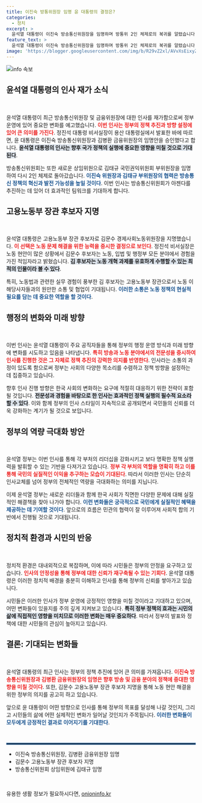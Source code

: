 ```yaml
---
title: 이진숙 방통위원장 임명 윤 대통령의 결정은?
categories:
  - 정치
excerpt: >
  윤석열 대통령이 이진숙 방송통신위원장을 임명하며 방통위 2인 체제로의 복귀를 알렸습니다. 김문수 고용노동부 장관 후보자도 지명돼 노동 개혁에 나섭니다. 변화의 바람이 불고 있는 정부 인사, 그 배경을 집중 분석합니다!
feature_text: >
  윤석열 대통령이 이진숙 방송통신위원장을 임명하며 방통위 2인 체제로의 복귀를 알렸습니다. 김문수 고용노동부 장관 후보자도 지명돼 노동 개혁에 나섭니다. 변화의 바람이 불고 있는 정부 인사, 그 배경을 집중 분석합니다!
image: 'https://blogger.googleusercontent.com/img/b/R29vZ2xl/AVvXsEixyZcFfHzMRdzZMjFBmAUKJYCLCGyLL1o632UiGVXcaFdKo_bkvkuCioo0uUKlGfBVcT3P84aROyZIXSBEx3Aw5nCQ3pTgDom1WDC4m8eifvWiAmWEEVb4x6G_l8C0QH225ldMjyaFvpxGEBGNO37VmDTDMHGhJPq73UglMfDca1-0aw/s1600/blogspot.png'
---
```


<p><img src="https://blogger.googleusercontent.com/img/b/R29vZ2xl/AVvXsEixyZcFfHzMRdzZMjFBmAUKJYCLCGyLL1o632UiGVXcaFdKo_bkvkuCioo0uUKlGfBVcT3P84aROyZIXSBEx3Aw5nCQ3pTgDom1WDC4m8eifvWiAmWEEVb4x6G_l8C0QH225ldMjyaFvpxGEBGNO37VmDTDMHGhJPq73UglMfDca1-0aw/s1600/blogspot.png" alt="info 속보" /></p>

<h2 data-ke-size="size26">윤석열 대통령의 인사 재가 소식</h2>

<p data-ke-size="size16">&nbsp;</p>

<p data-ke-size="size16">윤석열 대통령이 최근 방송통신위원장 및 금융위원장에 대한 인사를 재가함으로써 정부 운영에 있어 중요한 변화를 예고했습니다. <b><span style="color: #ee2323;">이번 인사는 정부의 정책 추진과 방향 설정에 있어 큰 의미를 가진다</span></b>. 정진석 대통령 비서실장이 용산 대통령실에서 발표한 바에 따르면, 윤 대통령은 이진숙 방송통신위원장과 김병환 금융위원장의 임명안을 승인했다고 합니다. <b><span style="background-color: #21538527;">윤석열 대통령의 인사는 향후 국가 정책의 실행에 중요한 영향을 미칠 것으로 기대된다</span></b>.</p>

<p data-ke-size="size16">방송통신위원회는 또한 새로운 상임위원으로 김태규 국민권익위원회 부위원장을 임명하여 다시 2인 체제로 돌아갔습니다. <b><span style="color: #1a5490;">이진숙 위원장과 김태규 부위원장의 협력은 방송통신 정책의 혁신과 발전 가능성을 높일 것이다</span></b>. 이번 인사는 방송통신위원회가 아젠다를 추진하는 데 있어 더 효과적인 팀워크를 기대하게 합니다.</p>

<h2 data-ke-size="size26">고용노동부 장관 후보자 지명</h2>

<p data-ke-size="size16">&nbsp;</p>

<p data-ke-size="size16">윤석열 대통령은 고용노동부 장관 후보자로 김문수 경제사회노동위원장을 지명했습니다. <b><span style="color: #ee2323;">이 선택은 노동 문제 해결을 위한 능력을 중시한 결정으로 보인다</span></b>. 정진석 비서실장은 노동 현안이 많은 상황에서 김문수 후보자는 노동, 입법 및 행정부 모든 분야에서 경험을 가진 적임자라고 밝혔습니다. <b><span style="background-color: #21538527;">김 후보자는 노동 개혁 과제를 유효하게 수행할 수 있는 최적의 인물이라 볼 수 있다</span></b>.</p>

<p data-ke-size="size16">특히, 노동법과 관련한 실무 경험이 풍부한 김 후보자는 고용노동부 장관으로서 노동 이해당사자들과의 원만한 소통 및 협업이 기대됩니다. <b><span style="color: #1a5490;">이러한 소통은 노동 정책의 현실적 필요를 담는 데 중요한 역할을 할 것이다</span></b>.</p>

<h2 data-ke-size="size26">행정의 변화와 미래 방향</h2>

<p data-ke-size="size16">&nbsp;</p>

<p data-ke-size="size16">이번 인사는 윤석열 대통령이 주요 공직자들을 통해 정부의 행정 운영 방식과 미래 방향에 변화를 시도하고 있음을 나타냅니다. <b><span style="color: #ee2323;">특히 방송과 노동 분야에서의 전문성을 중시하여 인사를 진행한 것은 그 자체로 정책 추진의 강력한 의지를 반영한다</span></b>. 인사라는 소통의 과정이 있도록 함으로써 정부는 사회의 다양한 목소리를 수렴하고 정책 방향을 설정하는 데 집중하고 있습니다.</p>

<p data-ke-size="size16">향후 인사 진행 방향은 한국 사회의 변화하는 요구에 적절히 대응하기 위한 전략이 포함될 것입니다. <b><span style="background-color: #21538527;">전문성과 경험을 바탕으로 한 인사는 효과적인 정책 실행의 필수적 요소라 할 수 있다</span></b>. 이와 함께 정부의 인사 스타일이 지속적으로 공개되면서 국민들의 신뢰를 더욱 강화하는 계기가 될 것으로 보입니다.</p>

<h2 data-ke-size="size26">정부의 역량 극대화 방안</h2>

<p data-ke-size="size16">&nbsp;</p>

<p data-ke-size="size16">윤석열 정부는 이번 인사를 통해 각 부처의 리더십을 강화시키고 보다 명확한 정책 실행력을 발휘할 수 있는 기반을 다져가고 있습니다. <b><span style="color: #ee2323;">정부 각 부처의 역할을 명확히 하고 이를 통해 국민의 실질적인 이익을 추구하는 모습이 기대된다</span></b>. 따라서 이러한 인사는 단순히 인사교체를 넘어 정부의 전체적인 역량을 극대화하는 의미를 지닙니다.</p>

<p data-ke-size="size16">이제 윤석열 정부는 새로운 리더들과 함께 한국 사회가 직면한 다양한 문제에 대해 실질적인 해결책을 찾아 나가야 합니다. <b><span style="color: #1a5490;">이런 변화들은 궁극적으로 국민에게 실질적인 혜택을 제공하는 데 기여할 것이다</span></b>. 앞으로의 흐름은 민관의 협력이 잘 이루어져 사회적 합의 기반에서 진행될 것으로 기대됩니다.</p>

<h2 data-ke-size="size26">정치적 환경과 시민의 반응</h2>

<p data-ke-size="size16">&nbsp;</p>

<p data-ke-size="size16">정치적 환경은 대내외적으로 복잡하며, 이에 따라 시민들은 정부의 안정을 요구하고 있습니다. <b><span style="color: #ee2323;">인사의 안정성을 통해 정부에 대한 신뢰가 재구축될 수 있는 기회다</span></b>. 윤석열 대통령은 이러한 정치적 배경을 충분히 이해하고 인사를 통해 정부의 신뢰를 쌓아가고 있습니다.</p>

<p data-ke-size="size16">시민들은 이러한 인사가 정부 운영에 긍정적인 영향을 미칠 것이라고 기대하고 있으며, 어떤 변화들이 있을지를 주의 깊게 지켜보고 있습니다. <b><span style="background-color: #21538527;">특히 정부 정책의 효과는 시민의 삶에 직접적인 영향을 미치므로 이러한 변화는 매우 중요하다</span></b>. 따라서 정부의 발표와 정책에 대한 시민들의 관심이 높아지고 있습니다.</p>

<h2 data-ke-size="size26">결론: 기대되는 변화들</h2>

<p data-ke-size="size16">&nbsp;</p>

<p data-ke-size="size16">윤석열 대통령의 최근 인사는 정부의 정책 추진에 있어 큰 의미를 가져옵니다. <b><span style="color: #ee2323;">이진숙 방송통신위원장과 김병환 금융위원장의 임명은 향후 방송 및 금융 분야의 정책에 중대한 영향을 미칠 것이다</span></b>. 또한, 김문수 고용노동부 장관 후보자 지명을 통해 노동 현안 해결을 위한 정부의 의지를 공고히 하고 있습니다.</p>

<p data-ke-size="size16">앞으로 윤 대통령이 어떤 방향으로 인사를 통해 정부의 목표를 달성해 나갈 것인지, 그리고 시민들의 삶에 어떤 실제적인 변화가 일어날 것인지가 주목됩니다. <b><span style="color: #1a5490;">이러한 변화들이 모두에게 긍정적인 결과로 이어지기를 기대한다</span></b>.</p>

<p data-ke-size="size16">&nbsp;</p>

<hr style="border: 2px solid #215385;">

<ul>
  <li>이진숙 방송통신위원장, 김병환 금융위원장 임명</li>
  <li>김문수 고용노동부 장관 후보자 지명</li>
  <li>방송통신위원회 상임위원에 김태규 임명</li>
</ul>

<p data-ke-size="size16">&nbsp;</p>
유용한 생활 정보가 필요하시다면, <a href="https://onioninfo.kr" rel="dofollow">onioninfo.kr</a>


